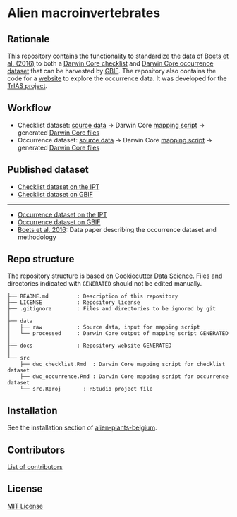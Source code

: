 # Alien macroinvertebrates

## Rationale

This repository contains the functionality to standardize the data of [Boets et al. (2016)](http://www.aquaticinvasions.net/2016/AI_2016_Boets_etal.pdf) to both a [Darwin Core checklist](https://www.gbif.org/dataset-classes) and [Darwin Core occurrence dataset](https://www.gbif.org/dataset-classes) that can be harvested by [GBIF](http://www.gbif.org). The repository also contains the code for a [website](http://trias-project.github.io/alien-macroinvertebrates/map.html) to explore the occurrence data. It was developed for the [TrIAS project](http://trias-project.be).

## Workflow

* Checklist dataset: [source data](https://github.com/trias-project/alien-macroinvertebrates/blob/master/data/raw/AI_2016_Boets_etal_Supplement.xls) → Darwin Core [mapping script](http://trias-project.github.io/alien-macroinvertebrates/dwc_checklist.html) → generated [Darwin Core files](https://github.com/trias-project/alien-macroinvertebrates/blob/master/data/processed/dwc_checklist)
* Occurrence dataset: [source data](https://github.com/trias-project/alien-macroinvertebrates/blob/master/data/raw/denormalized_observations.csv) → Darwin Core [mapping script](http://trias-project.github.io/alien-macroinvertebrates/dwc_occurrence.html) → generated [Darwin Core files](https://github.com/trias-project/alien-macroinvertebrates/tree/master/data/processed/dwc_occurrence)

## Published dataset

* [Checklist dataset on the IPT](https://ipt.inbo.be/resource?r=alien-macroinvertebrates-checklist)
* [Checklist dataset on GBIF](https://doi.org/10.15468/yxcq07)

---

* [Occurrence dataset on the IPT](https://ipt.inbo.be/resource?r=alien-macroinvertebrate-occurrences)
* [Occurrence dataset on GBIF](https://doi.org/10.15468/xjtfoo)
* [Boets et al. 2016](http://www.aquaticinvasions.net/2016/AI_2016_Boets_etal.pdf): Data paper describing the occurrence dataset and methodology

## Repo structure

The repository structure is based on [Cookiecutter Data Science](http://drivendata.github.io/cookiecutter-data-science/). Files and directories indicated with `GENERATED` should not be edited manually.

```
├── README.md         : Description of this repository
├── LICENSE           : Repository license
├── .gitignore        : Files and directories to be ignored by git
│
├── data
│   ├── raw           : Source data, input for mapping script
│   └── processed     : Darwin Core output of mapping script GENERATED
│
├── docs              : Repository website GENERATED
│
└── src
    ├── dwc_checklist.Rmd  : Darwin Core mapping script for checklist dataset
    ├── dwc_occurrence.Rmd : Darwin Core mapping script for occurrence dataset
    └── src.Rproj       : RStudio project file
```

## Installation

See the installation section of [alien-plants-belgium](https://github.com/trias-project/alien-plants-belgium/blob/master/README.md#installation).

## Contributors

[List of contributors](https://github.com/trias-project/alien-macroinvertebrates/contributors)

## License

[MIT License](https://github.com/trias-project/alien-macroinvertebrates/blob/master/LICENSE)

